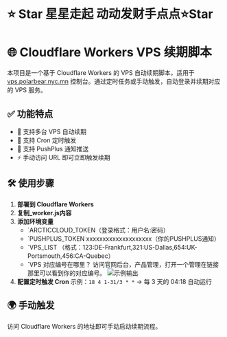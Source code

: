 # ⭐ Star 星星走起 动动发财手点点⭐Star

# 🌐 Cloudflare Workers VPS 续期脚本

本项目是一个基于 Cloudflare Workers 的 VPS 自动续期脚本，适用于 [vps.polarbear.nyc.mn](https://vps.polarbear.nyc.mn) 控制台。通过定时任务或手动触发，自动登录并续期对应的 VPS 服务。

## ✅ 功能特点

- 🔄 支持多台 VPS 自动续期
- 📆 支持 Cron 定时触发
- 🔔 支持 PushPlus 通知推送
- ⚡ 手动访问 URL 即可立即触发续期

## 🛠️ 使用步骤

1. **部署到 Cloudflare Workers**
3. **复制_worker.js内容**
4. **添加环境变量**
   - `ARCTICCLOUD_TOKEN（登录格式：用户名:密码）
   - `PUSHPLUS_TOKEN xxxxxxxxxxxxxxxxxxxx（你的PUSHPLUS通知）
   - `VPS_LIST （格式：123:DE-Frankfurt,321:US-Dallas,654:UK-Portsmouth,456:CA-Quebec）
   - `VPS 对应编号在哪里？ 访问官网后台，产品管理，打开一个管理在链接那里可以看到你的对应编号。
![示例输出](https://api.zha.x10.bz/icon.png)
5. **配置定时触发 Cron**
   示例：`18 4 1-31/3 * *` → 每 3 天的 04:18 自动运行

## 🌍 手动触发

访问 Cloudflare Workers 的地址即可手动启动续期流程。
